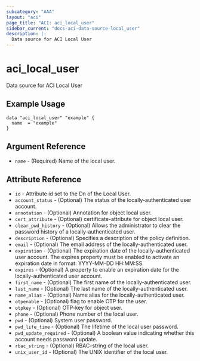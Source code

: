 ```yaml
---
subcategory: "AAA"
layout: "aci"
page_title: "ACI: aci_local_user"
sidebar_current: "docs-aci-data-source-local_user"
description: |-
  Data source for ACI Local User
---
```


# aci_local_user

Data source for ACI Local User

## Example Usage

```hcl
data "aci_local_user" "example" {
  name  = "example"
}
```

## Argument Reference

- `name` - (Required) Name of the local user.

## Attribute Reference

- `id` - Attribute id set to the Dn of the Local User.
- `account_status` - (Optional) The status of the locally-authenticated user account.
- `annotation` - (Optional) Annotation for object local user.
- `cert_attribute` - (Optional) certificate-attribute for object local user.
- `clear_pwd_history` - (Optional) Allows the administrator to clear the password history of a locally-authenticated user. 
- `description` - (Optional) Specifies a description of the policy definition.
- `email` - (Optional) The email address of the locally-authenticated user.
- `expiration` - (Optional) The expiration date of the locally-authenticated user account. The expires property must be enabled to activate an expiration date in format: YYYY-MM-DD HH:MM:SS.
- `expires` - (Optional) A property to enable an expiration date for the locally-authenticated user account.
- `first_name` - (Optional) The first name of the locally-authenticated user.
- `last_name` - (Optional) The last name of the locally-authenticated user.
- `name_alias` - (Optional) Name alias for the locally-authenticated user.
- `otpenable` - (Optional) flag to enable OTP for the user.
- `otpkey` - (Optional) OTP-key for object user.
- `phone` - (Optional) Phone number of the local user.
- `pwd` - (Optional) System user password.
- `pwd_life_time` - (Optional) The lifetime of the local user password.
- `pwd_update_required` - (Optional) A boolean value indicating whether this account needs password update.
- `rbac_string` - (Optional) RBAC-string of the local user.
- `unix_user_id` - (Optional) The UNIX identifier of the local user.
